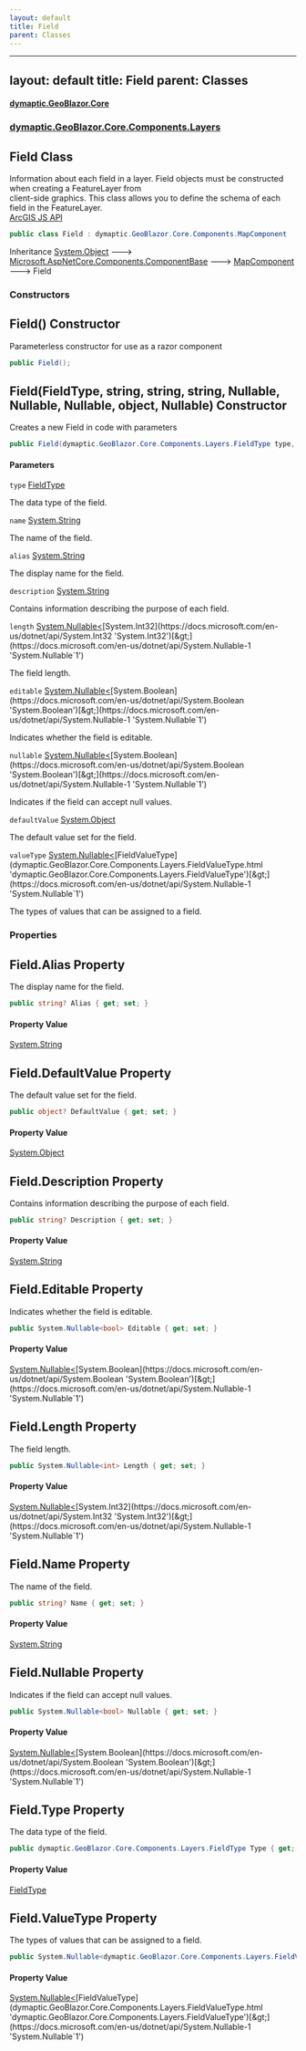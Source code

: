 ```yaml
---
layout: default
title: Field
parent: Classes
---
```

---
layout: default
title: Field
parent: Classes
---
#### [dymaptic.GeoBlazor.Core](index.html 'index')
### [dymaptic.GeoBlazor.Core.Components.Layers](index.html#dymaptic.GeoBlazor.Core.Components.Layers 'dymaptic.GeoBlazor.Core.Components.Layers')

## Field Class

Information about each field in a layer. Field objects must be constructed when creating a FeatureLayer from  
client-side graphics. This class allows you to define the schema of each field in the FeatureLayer.  
<a target="_blank" href="https://developers.arcgis.com/javascript/latest/api-reference/esri-layers-support-Field.html">ArcGIS JS API</a>

```csharp
public class Field : dymaptic.GeoBlazor.Core.Components.MapComponent
```

Inheritance [System.Object](https://docs.microsoft.com/en-us/dotnet/api/System.Object 'System.Object') &#129106; [Microsoft.AspNetCore.Components.ComponentBase](https://docs.microsoft.com/en-us/dotnet/api/Microsoft.AspNetCore.Components.ComponentBase 'Microsoft.AspNetCore.Components.ComponentBase') &#129106; [MapComponent](dymaptic.GeoBlazor.Core.Components.MapComponent.html 'dymaptic.GeoBlazor.Core.Components.MapComponent') &#129106; Field
### Constructors

<a name='dymaptic.GeoBlazor.Core.Components.Layers.Field.Field()'></a>

## Field() Constructor

Parameterless constructor for use as a razor component

```csharp
public Field();
```

<a name='dymaptic.GeoBlazor.Core.Components.Layers.Field.Field(dymaptic.GeoBlazor.Core.Components.Layers.FieldType,string,string,string,System.Nullable_int_,System.Nullable_bool_,System.Nullable_bool_,object,System.Nullable_dymaptic.GeoBlazor.Core.Components.Layers.FieldValueType_)'></a>

## Field(FieldType, string, string, string, Nullable<int>, Nullable<bool>, Nullable<bool>, object, Nullable<FieldValueType>) Constructor

Creates a new Field in code with parameters

```csharp
public Field(dymaptic.GeoBlazor.Core.Components.Layers.FieldType type, string? name=null, string? alias=null, string? description=null, System.Nullable<int> length=null, System.Nullable<bool> editable=null, System.Nullable<bool> nullable=null, object? defaultValue=null, System.Nullable<dymaptic.GeoBlazor.Core.Components.Layers.FieldValueType> valueType=null);
```
#### Parameters

<a name='dymaptic.GeoBlazor.Core.Components.Layers.Field.Field(dymaptic.GeoBlazor.Core.Components.Layers.FieldType,string,string,string,System.Nullable_int_,System.Nullable_bool_,System.Nullable_bool_,object,System.Nullable_dymaptic.GeoBlazor.Core.Components.Layers.FieldValueType_).type'></a>

`type` [FieldType](dymaptic.GeoBlazor.Core.Components.Layers.FieldType.html 'dymaptic.GeoBlazor.Core.Components.Layers.FieldType')

The data type of the field.

<a name='dymaptic.GeoBlazor.Core.Components.Layers.Field.Field(dymaptic.GeoBlazor.Core.Components.Layers.FieldType,string,string,string,System.Nullable_int_,System.Nullable_bool_,System.Nullable_bool_,object,System.Nullable_dymaptic.GeoBlazor.Core.Components.Layers.FieldValueType_).name'></a>

`name` [System.String](https://docs.microsoft.com/en-us/dotnet/api/System.String 'System.String')

The name of the field.

<a name='dymaptic.GeoBlazor.Core.Components.Layers.Field.Field(dymaptic.GeoBlazor.Core.Components.Layers.FieldType,string,string,string,System.Nullable_int_,System.Nullable_bool_,System.Nullable_bool_,object,System.Nullable_dymaptic.GeoBlazor.Core.Components.Layers.FieldValueType_).alias'></a>

`alias` [System.String](https://docs.microsoft.com/en-us/dotnet/api/System.String 'System.String')

The display name for the field.

<a name='dymaptic.GeoBlazor.Core.Components.Layers.Field.Field(dymaptic.GeoBlazor.Core.Components.Layers.FieldType,string,string,string,System.Nullable_int_,System.Nullable_bool_,System.Nullable_bool_,object,System.Nullable_dymaptic.GeoBlazor.Core.Components.Layers.FieldValueType_).description'></a>

`description` [System.String](https://docs.microsoft.com/en-us/dotnet/api/System.String 'System.String')

Contains information describing the purpose of each field.

<a name='dymaptic.GeoBlazor.Core.Components.Layers.Field.Field(dymaptic.GeoBlazor.Core.Components.Layers.FieldType,string,string,string,System.Nullable_int_,System.Nullable_bool_,System.Nullable_bool_,object,System.Nullable_dymaptic.GeoBlazor.Core.Components.Layers.FieldValueType_).length'></a>

`length` [System.Nullable&lt;](https://docs.microsoft.com/en-us/dotnet/api/System.Nullable-1 'System.Nullable`1')[System.Int32](https://docs.microsoft.com/en-us/dotnet/api/System.Int32 'System.Int32')[&gt;](https://docs.microsoft.com/en-us/dotnet/api/System.Nullable-1 'System.Nullable`1')

The field length.

<a name='dymaptic.GeoBlazor.Core.Components.Layers.Field.Field(dymaptic.GeoBlazor.Core.Components.Layers.FieldType,string,string,string,System.Nullable_int_,System.Nullable_bool_,System.Nullable_bool_,object,System.Nullable_dymaptic.GeoBlazor.Core.Components.Layers.FieldValueType_).editable'></a>

`editable` [System.Nullable&lt;](https://docs.microsoft.com/en-us/dotnet/api/System.Nullable-1 'System.Nullable`1')[System.Boolean](https://docs.microsoft.com/en-us/dotnet/api/System.Boolean 'System.Boolean')[&gt;](https://docs.microsoft.com/en-us/dotnet/api/System.Nullable-1 'System.Nullable`1')

Indicates whether the field is editable.

<a name='dymaptic.GeoBlazor.Core.Components.Layers.Field.Field(dymaptic.GeoBlazor.Core.Components.Layers.FieldType,string,string,string,System.Nullable_int_,System.Nullable_bool_,System.Nullable_bool_,object,System.Nullable_dymaptic.GeoBlazor.Core.Components.Layers.FieldValueType_).nullable'></a>

`nullable` [System.Nullable&lt;](https://docs.microsoft.com/en-us/dotnet/api/System.Nullable-1 'System.Nullable`1')[System.Boolean](https://docs.microsoft.com/en-us/dotnet/api/System.Boolean 'System.Boolean')[&gt;](https://docs.microsoft.com/en-us/dotnet/api/System.Nullable-1 'System.Nullable`1')

Indicates if the field can accept null values.

<a name='dymaptic.GeoBlazor.Core.Components.Layers.Field.Field(dymaptic.GeoBlazor.Core.Components.Layers.FieldType,string,string,string,System.Nullable_int_,System.Nullable_bool_,System.Nullable_bool_,object,System.Nullable_dymaptic.GeoBlazor.Core.Components.Layers.FieldValueType_).defaultValue'></a>

`defaultValue` [System.Object](https://docs.microsoft.com/en-us/dotnet/api/System.Object 'System.Object')

The default value set for the field.

<a name='dymaptic.GeoBlazor.Core.Components.Layers.Field.Field(dymaptic.GeoBlazor.Core.Components.Layers.FieldType,string,string,string,System.Nullable_int_,System.Nullable_bool_,System.Nullable_bool_,object,System.Nullable_dymaptic.GeoBlazor.Core.Components.Layers.FieldValueType_).valueType'></a>

`valueType` [System.Nullable&lt;](https://docs.microsoft.com/en-us/dotnet/api/System.Nullable-1 'System.Nullable`1')[FieldValueType](dymaptic.GeoBlazor.Core.Components.Layers.FieldValueType.html 'dymaptic.GeoBlazor.Core.Components.Layers.FieldValueType')[&gt;](https://docs.microsoft.com/en-us/dotnet/api/System.Nullable-1 'System.Nullable`1')

The types of values that can be assigned to a field.
### Properties

<a name='dymaptic.GeoBlazor.Core.Components.Layers.Field.Alias'></a>

## Field.Alias Property

The display name for the field.

```csharp
public string? Alias { get; set; }
```

#### Property Value
[System.String](https://docs.microsoft.com/en-us/dotnet/api/System.String 'System.String')

<a name='dymaptic.GeoBlazor.Core.Components.Layers.Field.DefaultValue'></a>

## Field.DefaultValue Property

The default value set for the field.

```csharp
public object? DefaultValue { get; set; }
```

#### Property Value
[System.Object](https://docs.microsoft.com/en-us/dotnet/api/System.Object 'System.Object')

<a name='dymaptic.GeoBlazor.Core.Components.Layers.Field.Description'></a>

## Field.Description Property

Contains information describing the purpose of each field.

```csharp
public string? Description { get; set; }
```

#### Property Value
[System.String](https://docs.microsoft.com/en-us/dotnet/api/System.String 'System.String')

<a name='dymaptic.GeoBlazor.Core.Components.Layers.Field.Editable'></a>

## Field.Editable Property

Indicates whether the field is editable.

```csharp
public System.Nullable<bool> Editable { get; set; }
```

#### Property Value
[System.Nullable&lt;](https://docs.microsoft.com/en-us/dotnet/api/System.Nullable-1 'System.Nullable`1')[System.Boolean](https://docs.microsoft.com/en-us/dotnet/api/System.Boolean 'System.Boolean')[&gt;](https://docs.microsoft.com/en-us/dotnet/api/System.Nullable-1 'System.Nullable`1')

<a name='dymaptic.GeoBlazor.Core.Components.Layers.Field.Length'></a>

## Field.Length Property

The field length.

```csharp
public System.Nullable<int> Length { get; set; }
```

#### Property Value
[System.Nullable&lt;](https://docs.microsoft.com/en-us/dotnet/api/System.Nullable-1 'System.Nullable`1')[System.Int32](https://docs.microsoft.com/en-us/dotnet/api/System.Int32 'System.Int32')[&gt;](https://docs.microsoft.com/en-us/dotnet/api/System.Nullable-1 'System.Nullable`1')

<a name='dymaptic.GeoBlazor.Core.Components.Layers.Field.Name'></a>

## Field.Name Property

The name of the field.

```csharp
public string? Name { get; set; }
```

#### Property Value
[System.String](https://docs.microsoft.com/en-us/dotnet/api/System.String 'System.String')

<a name='dymaptic.GeoBlazor.Core.Components.Layers.Field.Nullable'></a>

## Field.Nullable Property

Indicates if the field can accept null values.

```csharp
public System.Nullable<bool> Nullable { get; set; }
```

#### Property Value
[System.Nullable&lt;](https://docs.microsoft.com/en-us/dotnet/api/System.Nullable-1 'System.Nullable`1')[System.Boolean](https://docs.microsoft.com/en-us/dotnet/api/System.Boolean 'System.Boolean')[&gt;](https://docs.microsoft.com/en-us/dotnet/api/System.Nullable-1 'System.Nullable`1')

<a name='dymaptic.GeoBlazor.Core.Components.Layers.Field.Type'></a>

## Field.Type Property

The data type of the field.

```csharp
public dymaptic.GeoBlazor.Core.Components.Layers.FieldType Type { get; set; }
```

#### Property Value
[FieldType](dymaptic.GeoBlazor.Core.Components.Layers.FieldType.html 'dymaptic.GeoBlazor.Core.Components.Layers.FieldType')

<a name='dymaptic.GeoBlazor.Core.Components.Layers.Field.ValueType'></a>

## Field.ValueType Property

The types of values that can be assigned to a field.

```csharp
public System.Nullable<dymaptic.GeoBlazor.Core.Components.Layers.FieldValueType> ValueType { get; set; }
```

#### Property Value
[System.Nullable&lt;](https://docs.microsoft.com/en-us/dotnet/api/System.Nullable-1 'System.Nullable`1')[FieldValueType](dymaptic.GeoBlazor.Core.Components.Layers.FieldValueType.html 'dymaptic.GeoBlazor.Core.Components.Layers.FieldValueType')[&gt;](https://docs.microsoft.com/en-us/dotnet/api/System.Nullable-1 'System.Nullable`1')


